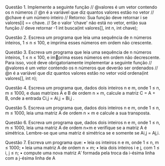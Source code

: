 Questão 1. Implemente a seguinte função
// @valores é um vetor contendo os n números
// @n é a variável que diz quantos valores estão no vetor
// @chave é um número inteiro
// Retorno: Sua função deve retornar i se valores[i] == chave.
// Se o valor 'chave' não está no vetor, então sua função
// deve retornar -1
int busca(int valores[], int n, int chave);

Questão 2. Escreva um programa que leia uma sequência de n números inteiros, 1 ≤ n ≤ 100, e
imprima esses números em ordem não crescente.

Questão 3. Escreva um programa que leia uma sequência de n números inteiros, 1 ≤ n ≤ 100, e imprima esses números em ordem não decrescente. Para isso, você deve obrigatoriamente implementar
a seguinte função
// @valores é um vetor contendo os n números que deverão ser ordenados
// @n é a variável que diz quantos valores estão no vetor
void ordena(int valores[], int n);

Questão 4. Escreva um programa que, dados dois inteiros n e m, onde 1 ≤ n, m ≤ 1000, e duas
matrizes A e B de ordem n × m, calcule a matriz C = A + B, onde a entrada Ci,j = Ai,j + Bi,j .

Questão 5. Escreva um programa que, dados dois inteiros n e m, onde 1 ≤ n, m ≤ 1000, leia uma
matriz A de ordem n × m e calcule a sua transposta.

Questão 6. Escreva um programa que, dados dois inteiros n e m, onde 1 ≤ n, m ≤ 1000, leia uma
matriz A de ordem n×m e verifique se a matriz A é simétrica. Lembre-se que uma matriz é simétrica
se e somente se Ai,j = Aj,i.

Questão 7. Escreva um programa que:
• leia os inteiros n e m, onde 1 ≤ n, m ≤ 1000;
• leia uma matriz A de ordem n × m;
• leia dois inteiros i e j, com 1 ≤ i, j ≤ n;
• compute uma nova matriz A′
formada pela troca da i-ésima linha com a j-ésima linha de A
